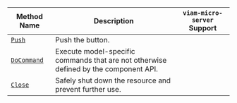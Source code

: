 <!-- prettier-ignore -->
| Method Name | Description | `viam-micro-server` Support |
| ----------- | ----------- | --------------------------- |
| [`Push`](/dev/reference/apis/components/button/#push) | Push the button. |  |
| [`DoCommand`](/dev/reference/apis/components/button/#docommand) | Execute model-specific commands that are not otherwise defined by the component API. |  |
| [`Close`](/dev/reference/apis/components/button/#close) | Safely shut down the resource and prevent further use. |  |
